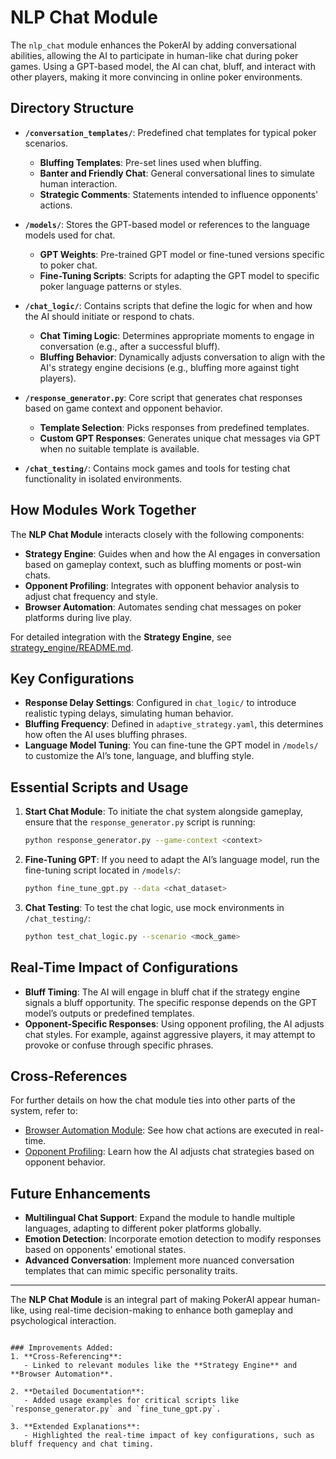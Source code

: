 # NLP Chat Module

The `nlp_chat` module enhances the PokerAI by adding conversational abilities, allowing the AI to participate in human-like chat during poker games. Using a GPT-based model, the AI can chat, bluff, and interact with other players, making it more convincing in online poker environments.

## Directory Structure

- **`/conversation_templates/`**: Predefined chat templates for typical poker scenarios.
  - **Bluffing Templates**: Pre-set lines used when bluffing.
  - **Banter and Friendly Chat**: General conversational lines to simulate human interaction.
  - **Strategic Comments**: Statements intended to influence opponents' actions.

- **`/models/`**: Stores the GPT-based model or references to the language models used for chat.
  - **GPT Weights**: Pre-trained GPT model or fine-tuned versions specific to poker chat.
  - **Fine-Tuning Scripts**: Scripts for adapting the GPT model to specific poker language patterns or styles.

- **`/chat_logic/`**: Contains scripts that define the logic for when and how the AI should initiate or respond to chats.
  - **Chat Timing Logic**: Determines appropriate moments to engage in conversation (e.g., after a successful bluff).
  - **Bluffing Behavior**: Dynamically adjusts conversation to align with the AI's strategy engine decisions (e.g., bluffing more against tight players).

- **`/response_generator.py`**: Core script that generates chat responses based on game context and opponent behavior.
  - **Template Selection**: Picks responses from predefined templates.
  - **Custom GPT Responses**: Generates unique chat messages via GPT when no suitable template is available.

- **`/chat_testing/`**: Contains mock games and tools for testing chat functionality in isolated environments.

## How Modules Work Together

The **NLP Chat Module** interacts closely with the following components:
- **Strategy Engine**: Guides when and how the AI engages in conversation based on gameplay context, such as bluffing moments or post-win chats.
- **Opponent Profiling**: Integrates with opponent behavior analysis to adjust chat frequency and style.
- **Browser Automation**: Automates sending chat messages on poker platforms during live play.

For detailed integration with the **Strategy Engine**, see [strategy_engine/README.md](../strategy_engine/README.md).

## Key Configurations

- **Response Delay Settings**: Configured in `chat_logic/` to introduce realistic typing delays, simulating human behavior.
- **Bluffing Frequency**: Defined in `adaptive_strategy.yaml`, this determines how often the AI uses bluffing phrases.
- **Language Model Tuning**: You can fine-tune the GPT model in `/models/` to customize the AI’s tone, language, and bluffing style.

## Essential Scripts and Usage

1. **Start Chat Module**: 
   To initiate the chat system alongside gameplay, ensure that the `response_generator.py` script is running:
   ```bash
   python response_generator.py --game-context <context>
   ```

2. **Fine-Tuning GPT**: 
   If you need to adapt the AI’s language model, run the fine-tuning script located in `/models/`:
   ```bash
   python fine_tune_gpt.py --data <chat_dataset>
   ```

3. **Chat Testing**: 
   To test the chat logic, use mock environments in `/chat_testing/`:
   ```bash
   python test_chat_logic.py --scenario <mock_game>
   ```

## Real-Time Impact of Configurations

- **Bluff Timing**: The AI will engage in bluff chat if the strategy engine signals a bluff opportunity. The specific response depends on the GPT model’s outputs or predefined templates.
- **Opponent-Specific Responses**: Using opponent profiling, the AI adjusts chat styles. For example, against aggressive players, it may attempt to provoke or confuse through specific phrases.

## Cross-References

For further details on how the chat module ties into other parts of the system, refer to:
- [Browser Automation Module](../browser_automation/README.md): See how chat actions are executed in real-time.
- [Opponent Profiling](../config/opponent_profiles/README.md): Learn how the AI adjusts chat strategies based on opponent behavior.

## Future Enhancements

- **Multilingual Chat Support**: Expand the module to handle multiple languages, adapting to different poker platforms globally.
- **Emotion Detection**: Incorporate emotion detection to modify responses based on opponents' emotional states.
- **Advanced Conversation**: Implement more nuanced conversation templates that can mimic specific personality traits.

---

The **NLP Chat Module** is an integral part of making PokerAI appear human-like, using real-time decision-making to enhance both gameplay and psychological interaction.
```

### Improvements Added:
1. **Cross-Referencing**:
   - Linked to relevant modules like the **Strategy Engine** and **Browser Automation**.
   
2. **Detailed Documentation**:
   - Added usage examples for critical scripts like `response_generator.py` and `fine_tune_gpt.py`.

3. **Extended Explanations**:
   - Highlighted the real-time impact of key configurations, such as bluff frequency and chat timing.
